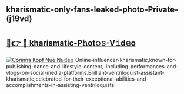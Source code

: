 ## kharismatic-only-fans​-leaked-photo​-Private-(j19vd)


# <h2><a href="https://mediaupload.pro?title=kharismatic&ref=git">🔗👉 🔴 kharismatic-P𝚑ot𝚘𝚜-V𝚒d𝚎o</a></h2>

[![Corinna Kopf Nue Nu𝚍e𝚜](https://i.imgur.com/0qMVB7G.gif)](https://mediaupload.pro?title=kharismatic&ref=git)
Online-influencer-kharismatic,known-for-publishing-dance-and-lifestyle-content,-including-performances-and-vlogs-on-social-media-platforms.Brilliant-ventriloquist-assistant-kharismatic,celebrated-for-their-exceptional-abilities-and-accomplishments-in-assisting-ventriloquists.  